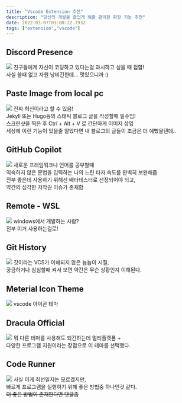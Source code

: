 ```yaml
---
title: "Vscode Extension 추천"
description: "당신의 개발을 즐겁게 해줄 편리한 확장 기능 추천"
date: 2022-03-07T03:00:22.793Z
tags: ["extension","vscode"]
---
```



## Discord Presence

![](/images/2b060180-c916-48af-b6e5-641cfca6d692-2022-01-10-00-13-36.png)
친구들에게 자신이 코딩하고 있다는걸 과시하고 싶을 때 접합!  
사실 쓸때 없고 자원 낭비긴한데... 멋있으니까 :)

## Paste Image from local pc

![](/images/3e3bba50-8b7f-4a2d-87f5-bda7baa7d2ef-2022-01-10-00-21-29.png)
진짜 혁신이라고 할 수 있음!  
Jekyll 또는 Hugo등의 스태틱 블로그 글을 작성할때 필수임!  
스크린샷을 찍은 후 Ctrl + Alt + V 로 간단하게 이미지 삽입  
세상에 이런 기능이 있을줄 알았다면 내 블로그의 글들이 조금은 더 예뻤을텐데..

## GitHub Copilot

![](/images/001bc390-f94e-41c5-bf55-8da7f0f6ba44-2022-01-10-00-22-22.png)
새로운 프래임워크나 언어를 공부할때  
익숙하지 않은 문법을 입력하는 나의 느린 타자 속도를 완벽히 보완해줌  
전부 좋은데 사용하기 위해선 배타테스터로 선정되어야 되고,  
약간의 심각한 저작권 이슈가 존재함

## Remote - WSL

![](/images/4b4acf90-7167-4f5f-b4a3-b184e857799b-2022-01-10-00-53-05.png)
windows에서 개발하는 사람?  
전부 이거 사용하는걸로!

## Git History

![](/images/352865cc-5b75-4dab-8afe-1f12c12f7437-2022-01-10-01-14-01.png)
깃이라는 VCS가 이해되지 않은 늅늅이 시절,  
궁금하거나 심심할때 켜서 보면 약간은 무슨 상황인지 이해된다.

## Meterial Icon Theme

![](/images/7caa2b42-0bb0-4827-a7f2-764d98d29cfa-2022-01-16-20-46-50.png)
vscode 아이콘 테마

## Dracula Official

![](/images/3fec414c-f1e0-42c9-a721-535b35876738-2022-01-16-20-44-01.png)
뭐 다른 테마를 사용해도 되긴하는데 멀티플랫폼 +  
다양한 프로그램 지원이라는 장점으로 이 테마를 선택했다.

## Code Runner

![](/images/b57b5833-d1ba-45f0-8d21-71fe6c0650c5-2022-01-16-20-47-26.png)
사실 이게 최선일지는 모르겠지만,  
빠르게 프로그램을 실행하기 위해 좋은 방법중 하나인것 같다.  
~~더 좋은 방법이 존재한다면 댓글좀~~
